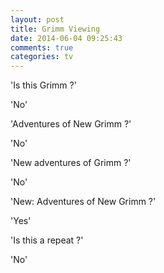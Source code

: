 ```yaml
---
layout: post
title: Grimm Viewing
date: 2014-06-04 09:25:43
comments: true
categories: tv
---
```

'Is this Grimm ?'  

'No'  

'Adventures of New Grimm ?'  

'No'  

'New adventures of Grimm ?'  

'No'  

'New: Adventures of New Grimm ?'  

'Yes'  

'Is this a repeat ?'  

'No'
